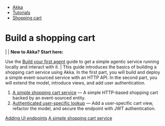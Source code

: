 <!-- <nav> -->
- [Akka](../../index.html)
- [Tutorials](../index.html)
- [Shopping cart](index.html)

<!-- </nav> -->

# Build a shopping cart

|  | **New to Akka? Start here:**

Use the [Build your first agent](../author-your-first-service.html) guide to get a simple agentic service running locally and interact with it. |
This guide introduces the basics of building a shopping cart service using Akka. In the first part, you will build and deploy a simple event-sourced service with an HTTP API. In the second part, you will extend the model, introduce views, and add user authentication.

1. [A simple shopping cart service](build-and-deploy-shopping-cart.html) — A simple HTTP-based shopping cart backed by an event-sourced entity.
2. [Authenticated user-specific lookup](addview.html) — Add a user-specific cart view, refactor the model, and secure the endpoint with JWT authentication.

<!-- <footer> -->
<!-- <nav> -->
[Adding UI endpoints](../ask-akka-agent/endpoints.html) [A simple shopping cart service](build-and-deploy-shopping-cart.html)
<!-- </nav> -->

<!-- </footer> -->

<!-- <aside> -->

<!-- </aside> -->